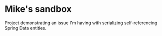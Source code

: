 # Mike's sandbox

Project demonstrating an issue I'm having with serializing self-referencing Spring Data entities.
